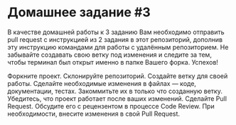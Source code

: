 # Домашнее задание #3

В качестве домашней работы к 3 заданию Вам необходимо отправить pull request с инструкцией из 2 задания в этот репозиторий, дополнив эту инструкцию командами для работы с удалённым репозиторием. Не забывайте создавать свою ветку под изменения и следите за тем, чтобы терминал был открыт именно в папке Вашего форка. Успехов!

Форкните проект.
Склонируйте репозиторий.
Создайте ветку для своей работы.
Сделайте необходимые изменения в файлах — коде, документации, тестах. Закоммитьте их в только что созданную ветку.
Убедитесь, что проект работает после ваших изменений.
Сделайте Pull Request.
Обсудите его с рецензентом в процессе Code Review. При необходимости, внесите изменения в свой Pull Request.

